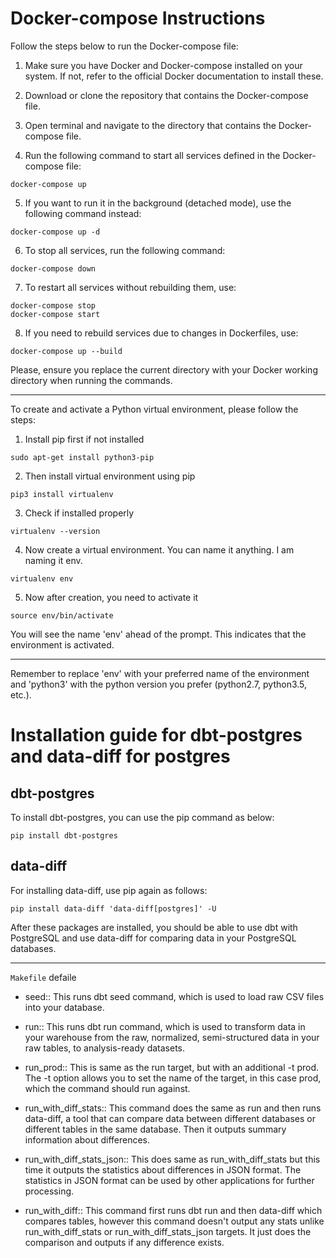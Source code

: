 
# Docker-compose Instructions

Follow the steps below to run the Docker-compose file:

1. Make sure you have Docker and Docker-compose installed on your system. If not, refer to the official Docker documentation to install these.

2. Download or clone the repository that contains the Docker-compose file.

3. Open terminal and navigate to the directory that contains the Docker-compose file.

4. Run the following command to start all services defined in the Docker-compose file:

```
docker-compose up
```

5. If you want to run it in the background (detached mode), use the following command instead:

```
docker-compose up -d
```

6. To stop all services, run the following command:

```
docker-compose down
```

7. To restart all services without rebuilding them, use:

```
docker-compose stop
docker-compose start
```

8. If you need to rebuild services due to changes in Dockerfiles, use:

```
docker-compose up --build
```

Please, ensure you replace the current directory with your Docker working directory when running the commands.

---

To create and activate a Python virtual environment, please follow the steps:

1. Install pip first if not installed
```
sudo apt-get install python3-pip
```

2. Then install virtual environment using pip
```
pip3 install virtualenv
```

3. Check if installed properly
```
virtualenv --version
```

4. Now create a virtual environment. You can name it anything. I am naming it env.
```
virtualenv env
```

5. Now after creation, you need to activate it
```
source env/bin/activate
```

You will see the name 'env' ahead of the prompt. This indicates that the environment is activated.

---

Remember to replace 'env' with your preferred name of the environment and 'python3' with the python version you prefer (python2.7, python3.5, etc.).


# Installation guide for dbt-postgres and data-diff for postgres

## dbt-postgres

To install dbt-postgres, you can use the pip command as below:

```
pip install dbt-postgres
```

## data-diff

For installing data-diff, use pip again as follows:

```
pip install data-diff 'data-diff[postgres]' -U
```

After these packages are installed, you should be able to use dbt with PostgreSQL and use data-diff for comparing data in your PostgreSQL databases.

---
`Makefile` defaile

- seed:: This runs dbt seed command, which is used to load raw CSV files into your database.

- run:: This runs dbt run command, which is used to transform data in your warehouse from the raw, normalized, semi-structured data in your raw tables, to analysis-ready datasets.

- run_prod:: This is same as the run target, but with an additional -t prod. The -t option allows you to set the name of the target, in this case prod, which the command should run against.

- run_with_diff_stats:: This command does the same as run and then runs data-diff, a tool that can compare data between different databases or different tables in the same database. Then it outputs summary information about differences.

- run_with_diff_stats_json:: This does same as run_with_diff_stats but this time it outputs the statistics about differences in JSON format. The statistics in JSON format can be used by other applications for further processing.

- run_with_diff:: This command first runs dbt run and then data-diff which compares tables, however this command doesn't output any stats unlike run_with_diff_stats or run_with_diff_stats_json targets. It just does the comparison and outputs if any difference exists.